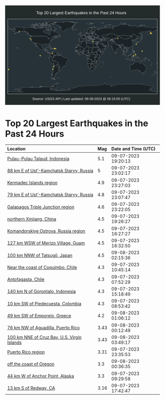 ![Map](./map.png)

# Top 20 Largest Earthquakes in the Past 24 Hours

| Location | Mag | Date and Time (UTC) |
|:---|:---|:---|
| [Pulau-Pulau Talaud, Indonesia](https://earthquake.usgs.gov/earthquakes/eventpage/us7000ku0l) | 5.1 | 09-07-2023 19:20:13 |
| [88 km E of Ust’-Kamchatsk Staryy, Russia](https://earthquake.usgs.gov/earthquakes/eventpage/us7000ku1x) | 5 | 09-07-2023 23:02:17 |
| [Kermadec Islands region](https://earthquake.usgs.gov/earthquakes/eventpage/us7000ku28) | 4.9 | 09-07-2023 23:27:03 |
| [79 km E of Ust’-Kamchatsk Staryy, Russia](https://earthquake.usgs.gov/earthquakes/eventpage/us7000ku23) | 4.8 | 09-07-2023 23:07:47 |
| [Galapagos Triple Junction region](https://earthquake.usgs.gov/earthquakes/eventpage/us7000ku29) | 4.6 | 09-07-2023 23:22:05 |
| [northern Xinjiang, China](https://earthquake.usgs.gov/earthquakes/eventpage/us7000ku0m) | 4.5 | 09-07-2023 19:26:27 |
| [Komandorskiye Ostrova, Russia region](https://earthquake.usgs.gov/earthquakes/eventpage/us7000ktzn) | 4.5 | 09-07-2023 16:27:27 |
| [127 km WSW of Merizo Village, Guam](https://earthquake.usgs.gov/earthquakes/eventpage/us7000ktzz) | 4.5 | 09-07-2023 16:32:50 |
| [100 km NNW of Tatsugō, Japan](https://earthquake.usgs.gov/earthquakes/eventpage/us7000ku2z) | 4.5 | 09-08-2023 02:15:36 |
| [Near the coast of Coquimbo, Chile](https://earthquake.usgs.gov/earthquakes/eventpage/us7000ktwh) | 4.3 | 09-07-2023 10:45:14 |
| [Antofagasta, Chile](https://earthquake.usgs.gov/earthquakes/eventpage/us7000ktvy) | 4.3 | 09-07-2023 07:52:29 |
| [140 km N of Gorontalo, Indonesia](https://earthquake.usgs.gov/earthquakes/eventpage/us7000ktz8) | 4.3 | 09-07-2023 15:18:49 |
| [10 km SW of Piedecuesta, Colombia](https://earthquake.usgs.gov/earthquakes/eventpage/us7000ktw5) | 4.3 | 09-07-2023 08:53:42 |
| [49 km SW of Emporeío, Greece](https://earthquake.usgs.gov/earthquakes/eventpage/us7000ku2q) | 4.2 | 09-08-2023 01:06:12 |
| [76 km NW of Aguadilla, Puerto Rico](https://earthquake.usgs.gov/earthquakes/eventpage/pr71424093) | 3.43 | 09-08-2023 00:12:49 |
| [100 km NNE of Cruz Bay, U.S. Virgin Islands](https://earthquake.usgs.gov/earthquakes/eventpage/pr71424113) | 3.43 | 09-08-2023 03:49:17 |
| [Puerto Rico region](https://earthquake.usgs.gov/earthquakes/eventpage/pr71424088) | 3.31 | 09-07-2023 23:35:53 |
| [off the coast of Oregon](https://earthquake.usgs.gov/earthquakes/eventpage/us7000ku2k) | 3.3 | 09-08-2023 00:36:35 |
| [44 km W of Anchor Point, Alaska](https://earthquake.usgs.gov/earthquakes/eventpage/ak023bhlw02w) | 3.3 | 09-07-2023 09:29:58 |
| [13 km S of Redway, CA](https://earthquake.usgs.gov/earthquakes/eventpage/nc73934281) | 3.16 | 09-07-2023 17:42:47 |
